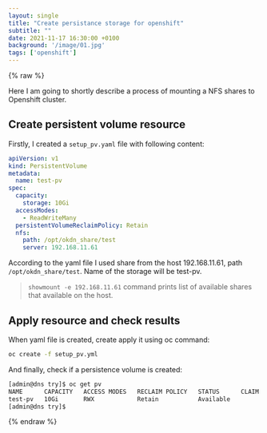 ```yaml
---
layout: single
title: "Create persistance storage for openshift"
subtitle: ""
date: 2021-11-17 16:30:00 +0100
background: '/image/01.jpg'
tags: ['openshift']
---
```


{% raw %}

Here I am going to shortly describe a process of mounting a NFS shares to Openshift cluster.

## Create persistent volume resource 

Firstly, I created a ``setup_pv.yaml`` file with following content:

````yaml
apiVersion: v1
kind: PersistentVolume
metadata:
  name: test-pv
spec:
  capacity:
    storage: 10Gi
  accessModes:
    - ReadWriteMany
  persistentVolumeReclaimPolicy: Retain
  nfs:
    path: /opt/okdn_share/test
    server: 192.168.11.61
````

According to the yaml file I used share from the host 192.168.11.61, path ``/opt/okdn_share/test``. Name of the storage will be test-pv. 

> ``showmount -e 192.168.11.61`` command prints list of available shares that available on the host. 

## Apply resource and check results

When yaml file is created, create apply it using oc command:

````bash
oc create -f setup_pv.yml
````

And finally, check if a persistence volume is created:

````bash
[admin@dns try]$ oc get pv
NAME      CAPACITY   ACCESS MODES   RECLAIM POLICY   STATUS      CLAIM   STORAGECLASS   REASON   AGE
test-pv   10Gi       RWX            Retain           Available                                   22h
[admin@dns try]$ 
````

{% endraw %}